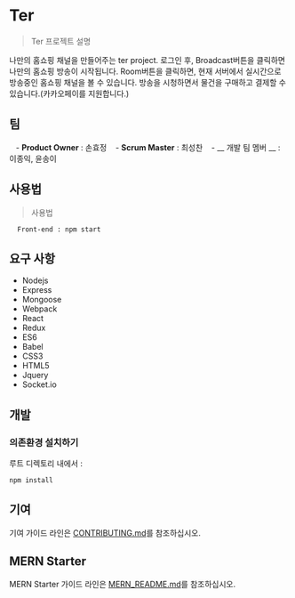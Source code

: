 
# Ter

> Ter 프로젝트 설명

나만의 홈쇼핑 채널을 만들어주는 ter project.
로그인 후, Broadcast버튼을 클릭하면 나만의 홈쇼핑 방송이 시작됩니다.
Room버튼을 클릭하면, 현재 서버에서 실시간으로 방송중인 홈쇼핑 채널을 볼 수 있습니다.
방송을 시청하면서 물건을 구매하고 결제할 수 있습니다.(카카오페이를 지원합니다.)




## 팀

   - __Product Owner__ : 손효정
   - __Scrum Master__ : 최성찬
   - __ 개발 팀 멤버 __ : 이종익, 윤송이


## 사용법

> 사용법

```
  Front-end : npm start
```

## 요구 사항

- Nodejs 
- Express
- Mongoose
- Webpack
- React
- Redux
- ES6
- Babel
- CSS3
- HTML5
- Jquery
- Socket.io

## 개발

### 의존환경 설치하기

루트 디렉토리 내에서 :
```
npm install
```

## 기여

기여 가이드 라인은 [CONTRIBUTING.md](CONTRIBUTING.md)를 참조하십시오.


## MERN Starter

MERN Starter 가이드 라인은 [MERN_README.md](README_original.md)를 참조하십시오.